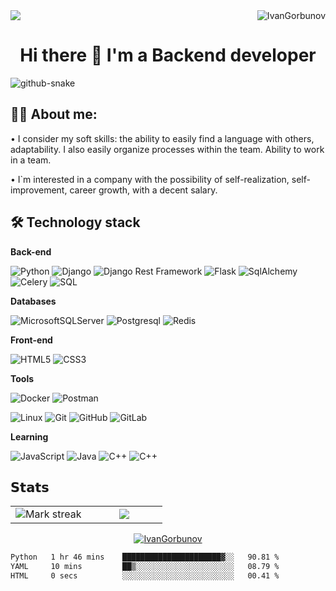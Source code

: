 <img align ="right" src="https://komarev.com/ghpvc/?username=IvanGorbunov&label=Profile%20views&color=0e75b6&style=flat" alt="IvanGorbunov">

<!--horizontal divider(gradiant)-->
<img src="https://user-images.githubusercontent.com/73097560/115834477-dbab4500-a447-11eb-908a-139a6edaec5c.gif">

<h1 align="center"> Hi there 👋 I'm a Backend developer</h1>

<!--- snake -->
<!--- <div align="center">
  <img  src="https://github.com/1999AZZAR/1999AZZAR/blob/main/resources/img/grid-snake.svg"
       alt="snake" /></a>
</div> -->
<picture>
  <source media="(prefers-color-scheme: dark)" srcset="github-contribution-grid-snake-dark.svg" />
  <source media="(prefers-color-scheme: light)" srcset="github-contribution-grid-snake.svg" />
  <img alt="github-snake" src="github-snake.svg" />
</picture>

</br>

<!--Intro start-->
## :man_technologist: About me:

• I consider my soft skills: the ability to easily find a language with others, adaptability. I also easily organize processes within the team. Ability to work in a team.

• I`m interested in a company with the possibility of self-realization, self-improvement, career growth, with a decent salary.
<!--Intro end-->

## :hammer_and_wrench: Technology stack

**Back-end**

![Python](https://img.shields.io/badge/-Python-black?style=flat-square&logo=Python) ![Django](https://img.shields.io/badge/-Django-0aad48?style=flat-square&logo=Django) ![Django Rest Framework](https://img.shields.io/badge/DRF-red?style=flat-square&logo=Django) ![Flask](https://img.shields.io/badge/-Flask-%232c3e50?style=flat-square&logo=Flask) ![SqlAlchemy](https://img.shields.io/badge/-SqlAlchemy-FCA121?style=flat-square&logo=SqlAlchemy) ![Celery](https://img.shields.io/badge/-Celery-%2300C7B7?style=flat-square&logo=Celery) ![SQL](https://img.shields.io/badge/-SQL-%46a2f1?style=flat-square&logo=sql)

**Databases**

![MicrosoftSQLServer](https://img.shields.io/badge/-Microsoft_SQL_Server-CC2927?style=flat-square&logo=microsoft-sql-server&logoColor=white) ![Postgresql](https://img.shields.io/badge/-Postgresql-%232c3e50?style=flat-square&logo=Postgresql) ![Redis](https://img.shields.io/badge/-Redis-FCA121?style=flat-square&logo=Redis)

**Front-end**

![HTML5](https://img.shields.io/badge/-HTML5-%23E44D27?style=flat-square&logo=html5&logoColor=ffffff) ![CSS3](https://img.shields.io/badge/-CSS3-%231572B6?style=flat-square&logo=css3)

**Tools**

![Docker](https://img.shields.io/badge/-Docker-46a2f1?style=flat-square&logo=docker&logoColor=white) ![Postman](https://img.shields.io/badge/Postman-FCA121?style=flat-square&logo=postman)

![Linux](https://img.shields.io/badge/Linux-FCC624?style=flat-square&logo=linux&logoColor=black) ![Git](https://img.shields.io/badge/-Git-black?style=flat-square&logo=git) ![GitHub](https://img.shields.io/badge/-GitHub-181717?style=flat-square&logo=github) ![GitLab](https://img.shields.io/badge/-GitLab-FCA121?style=flat-square&logo=gitlab)

**Learning**

![JavaScript](https://img.shields.io/badge/-JavaScript-%23F7DF1C?style=flat-square&logo=javascript&logoColor=000000&labelColor=%23F7DF1C&color=%23FFCE5A) ![Java](https://img.shields.io/badge/-Java-ED8B00?style=flat-square&logo=java&logoColor=white) ![С++](https://img.shields.io/badge/-C%2B%2B-00599C?style=flat-square&logo=c%2B%2B) ![С++](https://img.shields.io/badge/-C%23-239120?style=flat-square&logo=c-sharp&logoColor=white)

## 𝗦𝘁𝗮𝘁𝘀

<!--- stats & Trophy (start) -->
<p align="center">
  <!--- stats (start) -->
<table align="center">
<tr border="none">
<td width="50%" align="center">
  <img  title="🔥 Get streak stats for your profile at git.io/streak-stats" alt="Mark streak" src="https://github-readme-streak-stats.herokuapp.com?user=IvanGorbunov&theme=dark&border_radius=1" alt="GitHub Streak" />
</td>

<td width="50%" align="center">

  <img  align="center"  src="https://github-readme-stats.anuraghazra1.vercel.app/api/top-langs/?username=IvanGorbunov&theme=dark&hide_border=false&no-bg=true&no-frame=true&langs_count=10"/>
  
  </td>
</tr>
</table>
<!--- stats (end) -->

<!--- trophy (start) -->
<div align=center>
  <a href="https://github.com/IvanGorbunov?tab=repositories"><img src="https://github-profile-trophy.vercel.app/?username=IvanGorbunov&column=8&margin-w=15&margin-h=15" alt="IvanGorbunov"></a>
</div>
<!--- trophy (start) -->

</p>
<!--- stats (end) -->

<!--START_SECTION:waka-->

```txt
Python   1 hr 46 mins    ██████████████████████▓░░   90.81 %
YAML     10 mins         ██▒░░░░░░░░░░░░░░░░░░░░░░   08.79 %
HTML     0 secs          ░░░░░░░░░░░░░░░░░░░░░░░░░   00.41 %
```

<!--END_SECTION:waka-->
</p>
